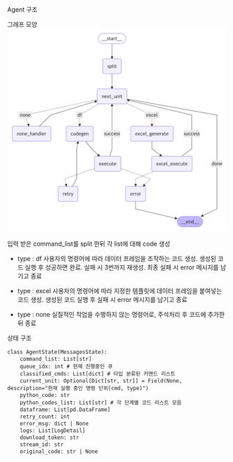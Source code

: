 Agent 구조

그래프 모양
![graph](./graph_image/output.png)

입력 받은 command_list를 split 한뒤 각 list에 대해 code 생성

- type : df
사용자의 명령어에 따라 데이터 프레임을 조작하는 코드 생성. 생성된 코드 실행 후 성공하면 완료. 실패 시 3번까지 재생성. 최종 실패 시 error 메시지를 남기고 종료

- type : excel
사용자의 명령어에 따라 지정한 템플릿에 데이터 프레임을 붙여넣는 코드 생성. 생성된 코드 실행 후 실패 시 error 메시지를 남기고 종료

- type : none
실질적인 작업을 수행하지 않는 명령어로, 주석처리 후 코드에 추가한 뒤 종료

상태 구조
```
class AgentState(MessagesState):
    command_list: List[str]
    queue_idx: int # 현재 진행중인 큐
    classified_cmds: List[dict] # 타입 분류된 커맨드 리스트
    current_unit: Optional[Dict[str, str]] = Field(None, description="현재 실행 중인 명령 단위(cmd, type)")
    python_code: str
    python_codes_list: List[str] # 각 단계별 코드 리스트 모음
    dataframe: List[pd.DataFrame]
    retry_count: int
    error_msg: dict | None
    logs: List[LogDetail]
    download_token: str
    stream_id: str
    original_code: str | None
```